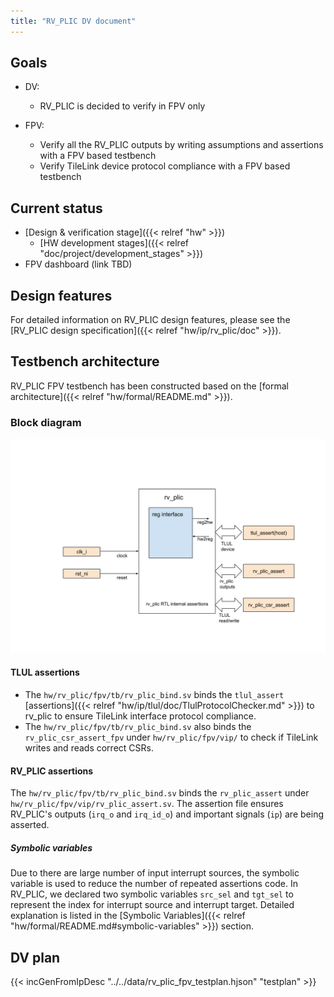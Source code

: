 ```yaml
---
title: "RV_PLIC DV document"
---
```


## Goals
* DV:
  * RV_PLIC is decided to verify in FPV only

* FPV:
  * Verify all the RV_PLIC outputs by writing assumptions and assertions with a
    FPV based testbench
  * Verify TileLink device protocol compliance with a FPV based testbench

## Current status
* [Design & verification stage]({{< relref "hw" >}})
  * [HW development stages]({{< relref "doc/project/development_stages" >}})
* FPV dashboard (link TBD)

## Design features
For detailed information on RV_PLIC design features, please see the
[RV_PLIC design specification]({{< relref "hw/ip/rv_plic/doc" >}}).

## Testbench architecture
RV_PLIC FPV testbench has been constructed based on the [formal
architecture]({{< relref "hw/formal/README.md" >}}).

### Block diagram
![Block diagram](fpv.svg)

#### TLUL assertions
* The `hw/rv_plic/fpv/tb/rv_plic_bind.sv` binds the `tlul_assert` [assertions]({{< relref "hw/ip/tlul/doc/TlulProtocolChecker.md" >}})
  to rv_plic to ensure TileLink interface protocol compliance.
* The `hw/rv_plic/fpv/tb/rv_plic_bind.sv` also binds the `rv_plic_csr_assert_fpv`
  under `hw/rv_plic/fpv/vip/` to check if TileLink writes and reads correct
  CSRs.

#### RV_PLIC assertions
The `hw/rv_plic/fpv/tb/rv_plic_bind.sv` binds the `rv_plic_assert` under
`hw/rv_plic/fpv/vip/rv_plic_assert.sv`. The assertion file ensures RV_PLIC's outputs
(`irq_o` and `irq_id_o`) and important signals (`ip`) are being asserted.

##### Symbolic variables
Due to there are large number of input interrupt sources, the symbolic variable
is used to reduce the number of repeated assertions code. In RV_PLIC, we
declared two symbolic variables `src_sel` and `tgt_sel` to represent the index for
interrupt source and interrupt target.
Detailed explanation is listed in the
[Symbolic Variables]({{< relref "hw/formal/README.md#symbolic-variables" >}}) section.

## DV plan
{{< incGenFromIpDesc "../../data/rv_plic_fpv_testplan.hjson" "testplan" >}}
